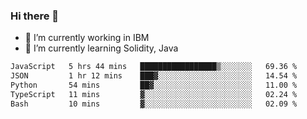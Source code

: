 ### Hi there 👋

<!--
**mathcodeman/mathcodeman** is a ✨ _special_ ✨ repository because its `README.md` (this file) appears on your GitHub profile.

Here are some ideas to get you started:

- 🔭 I’m currently working on ...
- 🌱 I’m currently learning ...
- 👯 I’m looking to collaborate on ...
- 🤔 I’m looking for help with ...
- 💬 Ask me about ...
- 📫 How to reach me: ...
- 😄 Pronouns: ...
- ⚡ Fun fact: ...
-->

- 🔭 I’m currently working in IBM
- 🌱 I’m currently learning Solidity, Java

<!--START_SECTION:waka-->

```txt
JavaScript   5 hrs 44 mins   █████████████████▒░░░░░░░   69.36 %
JSON         1 hr 12 mins    ███▓░░░░░░░░░░░░░░░░░░░░░   14.54 %
Python       54 mins         ██▓░░░░░░░░░░░░░░░░░░░░░░   11.00 %
TypeScript   11 mins         ▓░░░░░░░░░░░░░░░░░░░░░░░░   02.24 %
Bash         10 mins         ▓░░░░░░░░░░░░░░░░░░░░░░░░   02.09 %
```

<!--END_SECTION:waka-->
